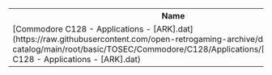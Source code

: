 <table>
<tr><th>Name</th><th>Size</th></tr>
<tr><td>[Commodore C128 - Applications - [ARK].dat](https://raw.githubusercontent.com/open-retrogaming-archive/dat-catalog/main/root/basic/TOSEC/Commodore/C128/Applications/[ARK]/Commodore C128 - Applications - [ARK].dat)</td><td>1163</td></tr>
</table>
